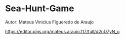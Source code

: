 # Sea-Hunt-Game

Autor: Mateus Vinicius Figueredo de Araujo

https://editor.p5js.org/mateus.araujo.117/full/d2uD7yN_u
